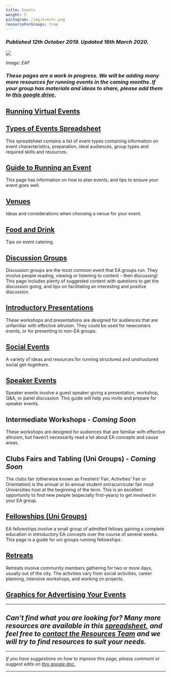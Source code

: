```yaml
---
title: Events
weight: 5
pictogram: /img/events.png
resourceForGroups: true
---
```

### _Published 12th October 2019. Updated 16th March 2020._

<p class="large_image_wrapper">
<img src="/img/eventeaf.png" />
</p>

_Image: EAF_

### _These pages are a work in progress. We will be adding many more resources for running events in the coming months. If your group has materials and ideas to share, please add them to_ <a target="_blank" href="https://drive.google.com/drive/u/0/folders/12qIENHT4pEA36Ruy8kEFGUfW6eL2_Ex7">_this google drive._</a>

## [Running Virtual Events](/events/virtualevents/)

## <a target="_blank" href="ttps://docs.google.com/spreadsheets/d/1B96vudaQY1XJ1c2RCKXqnOuL8Sal0PQUpav5NnbOCb4/edit#gid=0">Types of Events Spreadsheet</a>
This spreadsheet contains a list of event types containing information on event characteristics, preparation, ideal audiences, group types and required skills and resources.

## [Guide to Running an Event](/events/guide/)
This page has information on how to plan events, and tips to ensure your event goes well.

## [Venues](/events/venues/)
Ideas and considerations when choosing a venue for your event.

## [Food and Drink](/events/food/)
Tips on event catering.

## [Discussion Groups](/events/discussions/)
Discussion groups are the most common event that EA groups run. They involve people reading, viewing or listening to content - then discussing! This page includes plenty of suggested content with questions to get the discussion going, and tips on facilitating an interesting and positive discussion.

## [Introductory Presentations](/events/intro/)
These workshops and presentations are designed for audiences that are unfamiliar with effective altruism. They could be used for newcomers events, or for presenting to non-EA groups.

## [Social Events](/events/social/)
A variety of ideas and resources for running structured and unstructured social get-togethers. 

## [Speaker Events](/events/speaker/)
Speaker events involve a guest speaker giving a presentation, workshop, Q&A, or panel discussion. This guide will help you invite and prepare for speaker events.

## Intermediate Workshops - _Coming Soon_
These workshops are designed for audiences that are familiar with effective altruism, but haven’t necessarily read a lot about EA concepts and cause areas.

## Clubs Fairs and Tabling (Uni Groups) - _Coming Soon_
The clubs fair (otherwise known as Freshers’ Fair,  Activities’ Fair or Orientation) is the annual or bi-annual student extracurricular fair most Universities host at the beginning of the term. This is an excellent opportunity to find new people (especially first-years) to get involved in your EA group.


## [Fellowships (Uni Groups)](/events/fellowships)
EA fellowships involve a small group of admitted fellows gaining a complete education in introductory EA concepts over the course of several weeks. This page is a guide for uni groups running fellowships.

## [Retreats](/events/retreats)
Retreats involve community members gathering for two or more days, usually out of the city. The activities vary from social activities, career planning, intensive workshops, and working on projects. 

## [Graphics for Advertising Your Events](/graphics/)

<hr> 

## _Can’t find what you are looking for? Many more resources are available in this_ <a target="_blank" href="https://drive.google.com/open?id=1KccDPdGtsX3tS-bE2xrUchqDdIO0qr7jLp6_s1c2ViM">_spreadsheet,_</a> _and feel free to_ <a target="_blank" href="https://resources.eahub.org/contact/">_contact the Resources Team_</a> _and we will try to find resources to suit your needs._  

<hr>

_If you have suggestions on how to improve this page, please comment or suggest edits on_ <a target="_blank" href="https://docs.google.com/document/d/13qpi4813RxPfSvqcwCye4kRlvBcw-4MdHytfwqMQcXU/edit?usp=sharing">_this google doc._</a>

<hr>

